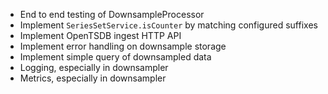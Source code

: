 - End to end testing of DownsampleProcessor
- Implement `SeriesSetService.isCounter` by matching configured suffixes
- Implement OpenTSDB ingest HTTP API
- Implement error handling on downsample storage
- Implement simple query of downsampled data
- Logging, especially in downsampler
- Metrics, especially in downsampler
